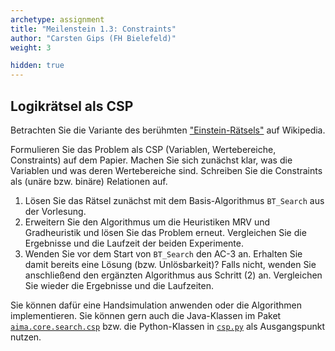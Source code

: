 ```yaml
---
archetype: assignment
title: "Meilenstein 1.3: Constraints"
author: "Carsten Gips (FH Bielefeld)"
weight: 3

hidden: true
---
```




## Logikrätsel als CSP

Betrachten Sie die Variante des berühmten ["Einstein-Rätsels"] auf Wikipedia.

Formulieren Sie das Problem als CSP (Variablen, Wertebereiche, Constraints)
auf dem Papier. Machen Sie sich zunächst klar, was die Variablen und was deren
Wertebereiche sind. Schreiben Sie die Constraints als (unäre bzw. binäre)
Relationen auf.

1.  Lösen Sie das Rätsel zunächst mit dem Basis-Algorithmus `BT_Search` aus
    der Vorlesung.
2.  Erweitern Sie den Algorithmus um die Heuristiken MRV und Gradheuristik
    und lösen Sie das Problem erneut. Vergleichen Sie die Ergebnisse und die
    Laufzeit der beiden Experimente.
3.  Wenden Sie vor dem Start von `BT_Search` den AC-3 an. Erhalten Sie damit
    bereits eine Lösung (bzw. Unlösbarkeit)? Falls nicht, wenden Sie anschließend
    den ergänzten Algorithmus aus Schritt (2) an. Vergleichen Sie wieder die
    Ergebnisse und die Laufzeiten.

Sie können dafür eine Handsimulation anwenden oder die Algorithmen implementieren.
Sie können gern auch die Java-Klassen im Paket [`aima.core.search.csp`] bzw. die
Python-Klassen in [`csp.py`] als Ausgangspunkt nutzen.


["Einstein-Rätsels"]: https://de.wikipedia.org/wiki/Zebrar%C3%A4tsel
[`aima.core.search.csp`]: https://github.com/aimacode/aima-java/tree/AIMA3e/aima-core/src/main/java/aima/core/search/csp
[`csp.py`]: https://github.com/aimacode/aima-python/blob/master/csp.py
